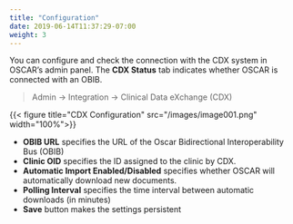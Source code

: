```yaml
---
title: "Configuration"
date: 2019-06-14T11:37:29-07:00
weight: 3
---
```



You can configure and check the connection with the CDX system in OSCAR’s admin panel. The **CDX Status** tab indicates whether OSCAR is connected with an OBIB.

> Admin → Integration → Clinical Data eXchange (CDX)

{{< figure title="CDX Configuration" src="/images/image001.png" width="100%">}}

- **OBIB URL** specifies the URL of the Oscar Bidirectional Interoperability Bus (OBIB)
- **Clinic OID** specifies the ID assigned to the clinic by CDX.
- **Automatic Import Enabled/Disabled** specifies whether OSCAR will automatically download new documents.
- **Polling Interval** specifies the time interval between automatic downloads (in minutes)
- **Save** button makes the settings persistent
